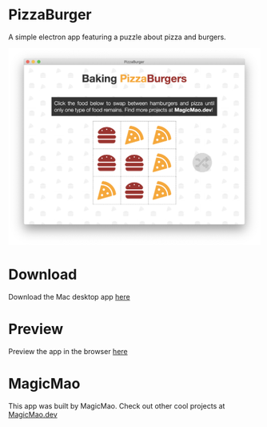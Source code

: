 # PizzaBurger

A simple electron app featuring a puzzle about pizza and burgers.

![](./screenshot.png)

# Download

Download the Mac desktop app [here](https://github.com/strawstack/PizzaBurgerElectron/releases/tag/v1.0)

# Preview

Preview the app in the browser [here](https://strawstack.github.io/PizzaBurgerElectron/)

# MagicMao

This app was built by MagicMao. Check out other cool projects at [MagicMao.dev](https://magicmao.dev)
